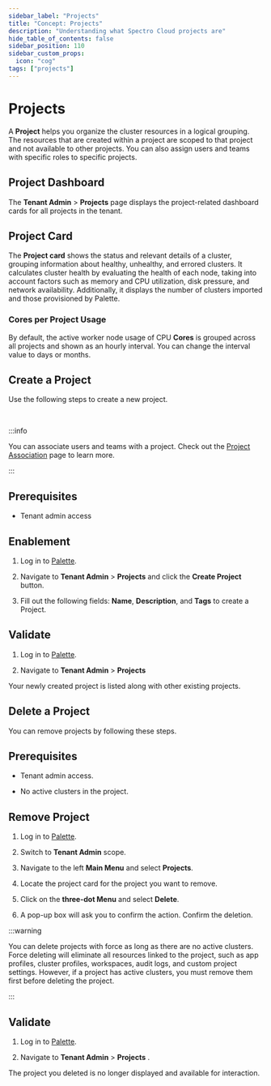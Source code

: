 ```yaml
---
sidebar_label: "Projects"
title: "Concept: Projects"
description: "Understanding what Spectro Cloud projects are"
hide_table_of_contents: false
sidebar_position: 110
sidebar_custom_props: 
  icon: "cog"
tags: ["projects"]
---
```





# Projects

A **Project** helps you organize the cluster resources in a logical grouping. The resources that are created within a project are scoped to that project and not available to other projects. You can also assign users and teams with specific roles to specific projects.

## Project Dashboard

The **Tenant Admin** > **Projects** page displays the project-related dashboard cards for all projects in the tenant. 


## Project Card

The **Project card** shows the status and relevant details of a cluster, grouping information about healthy, unhealthy, and errored clusters. It calculates cluster health by evaluating the health of each node, taking into account factors such as memory and CPU utilization, disk pressure, and network availability. Additionally, it displays the number of clusters imported and those provisioned by Palette.
### Cores per Project Usage

By default, the active worker node usage of CPU **Cores** is grouped across all projects and shown as an hourly interval. You can change the interval value to days or months.


## Create a Project

Use the following steps to create a new project.

<br />

:::info

You can associate users and teams with a project. Check out the [Project Association](/user-management/project-association) page to learn more.

:::

## Prerequisites

* Tenant admin access

## Enablement

1. Log in to [Palette](https://console.spectrocloud.com).


2. Navigate to **Tenant Admin** > **Projects** and click the **Create Project** button.


3. Fill out the following fields: **Name**, **Description**, and **Tags** to create a Project.

## Validate

1. Log in to [Palette](https://console.spectrocloud.com).


2. Navigate to **Tenant Admin** > **Projects** 

Your newly created project is listed along with other existing projects.


## Delete a Project


You can remove projects by following these steps.

## Prerequisites

* Tenant admin access.

* No active clusters in the project. 

## Remove Project

1. Log in to [Palette](https://console.spectrocloud.com).


2. Switch to **Tenant Admin** scope.


3. Navigate to the left **Main Menu** and select **Projects**.


4. Locate the project card for the project you want to remove.


5. Click on the **three-dot Menu** and select **Delete**.


6. A pop-up box will ask you to confirm the action. Confirm the deletion.


:::warning

You can delete projects with force as long as there are no active clusters. Force deleting will eliminate all resources linked to the project, such as app profiles, cluster profiles, workspaces, audit logs, and custom project settings. However, if a project has active clusters, you must remove them first before deleting the project.

:::


## Validate

1. Log in to [Palette](https://console.spectrocloud.com).


2. Navigate to **Tenant Admin** > **Projects** .

The project you deleted is no longer displayed and available for interaction.